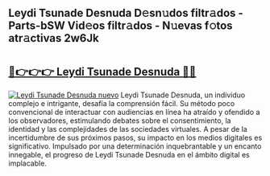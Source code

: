 ## Leydi Tsunade Desnuda D𝚎sn𝚞dos filtr𝚊dos - Parts-bSW Vid𝚎os filtr𝚊dos - N𝚞evas f𝚘tos atr𝚊ctivas 2w6Jk

# <h2><a href="http://mb79wb.tromn.icu/?c=Leydi+Tsunade+Desnuda">🔗👉👉👉 Leydi Tsunade Desnuda 🔗🔗</a></h2>

[![Leydi Tsunade Desnuda nuevo](https://i.imgur.com/pEAQMta.gif)](http://mb79wb.tromn.icu/?c=Leydi+Tsunade+Desnuda)
Leydi Tsunade Desnuda, un individuo complejo e intrigante, desafía la comprensión fácil. Su método poco convencional de interactuar con audiencias en línea ha atraído y ofendido a los observadores, estimulando debates sobre el consentimiento, la identidad y las complejidades de las sociedades virtuales. A pesar de la incertidumbre de sus próximos pasos, su impacto en los medios digitales es significativo. Impulsado por una determinación inquebrantable y un encanto innegable, el progreso de Leydi Tsunade Desnuda en el ámbito digital es implacable.
